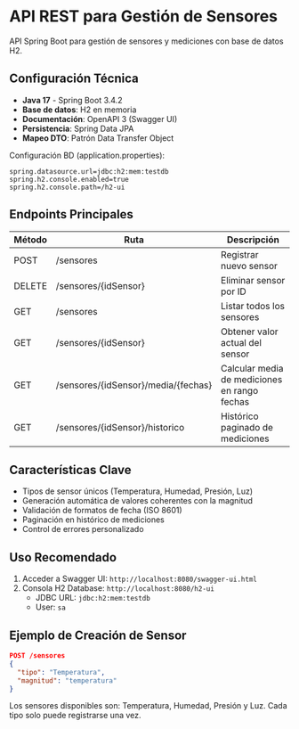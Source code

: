# API REST para Gestión de Sensores

API Spring Boot para gestión de sensores y mediciones con base de datos H2.

## Configuración Técnica
- **Java 17** - Spring Boot 3.4.2
- **Base de datos**: H2 en memoria
- **Documentación**: OpenAPI 3 (Swagger UI)
- **Persistencia**: Spring Data JPA
- **Mapeo DTO**: Patrón Data Transfer Object

Configuración BD (application.properties):
```properties
spring.datasource.url=jdbc:h2:mem:testdb
spring.h2.console.enabled=true
spring.h2.console.path=/h2-ui
```

## Endpoints Principales

| Método | Ruta                                | Descripción                                  |
|--------|-------------------------------------|----------------------------------------------|
| POST   | /sensores                           | Registrar nuevo sensor                       |
| DELETE | /sensores/{idSensor}                | Eliminar sensor por ID                       |
| GET    | /sensores                           | Listar todos los sensores                    |
| GET    | /sensores/{idSensor}                | Obtener valor actual del sensor              |
| GET    | /sensores/{idSensor}/media/{fechas} | Calcular media de mediciones en rango fechas  |
| GET    | /sensores/{idSensor}/historico      | Histórico paginado de mediciones             |

## Características Clave
- Tipos de sensor únicos (Temperatura, Humedad, Presión, Luz)
- Generación automática de valores coherentes con la magnitud
- Validación de formatos de fecha (ISO 8601)
- Paginación en histórico de mediciones
- Control de errores personalizado

## Uso Recomendado
1. Acceder a Swagger UI: `http://localhost:8080/swagger-ui.html`
2. Consola H2 Database: `http://localhost:8080/h2-ui`
   - JDBC URL: `jdbc:h2:mem:testdb`
   - User: `sa`
   
## Ejemplo de Creación de Sensor
```json
POST /sensores
{
  "tipo": "Temperatura",
  "magnitud": "temperatura"
}
```

Los sensores disponibles son: Temperatura, Humedad, Presión y Luz. Cada tipo solo puede registrarse una vez.


